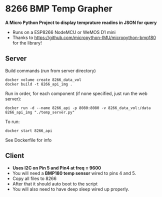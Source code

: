 # 8266 BMP Temp Grapher
**A Micro Python Project to display temprature readins in JSON for query**

* Runs on a ESP8266 NodeMCU or WeMOS D1 mini
* Thanks to https://github.com/micropython-IMU/micropython-bmp180 for the library!

## Server
Build commands (run from server directory)

    docker volume create 8266_data_vol
    docker build -t 8266_api_img .

Run in order, for each component (if none specified, just run the web server):

    docker run -d --name 8266_api -p 8080:8080 -v 8266_data_vol:/data 8266_api_img "./temp_server.py"

To run:

    docker start 8266_api

See Dockerfile for info

## Client
* **Uses I2C on Pin 5 and Pin4 at freq = 9600**
* You will need a **BMP180 temp sensor** wired to pins 4 and 5.
* Copy all files to 8266
* After that it should auto boot to the script
* You will also need to have deep sleep wired up properly.
